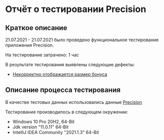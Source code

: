 # Отчёт о тестировании Precision

## Краткое описание

21.07.2021 - 21.07.2021 было проведено функциональное тестирование приложения Precision.

На тестирование затрачено: 1 час

В результате тестирования выявлены следующие дефекты:
* [Некорректно отображается размер бонуса ](https://github.com/Shirmalov/Homework-1.2-2/issues/1)

## Описание процесса тестирования

В качестве тестовых данных использовались данные [Precision](https://github.com/netology-code/javaqa-homeworks/tree/master/programming#%D0%BB%D0%B5%D0%B3%D0%B5%D0%BD%D0%B4%D0%B0-1)

Тестирование производилось в следующем окружении:
* Windows 10 Pro 20H2, 64-Bit
* Jdk version "11.0.11" 64-Bit
* IntelliJ IDEA Community "2021.1.3" 64-Bit